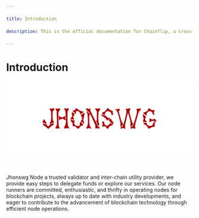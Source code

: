 ```yaml
---

title: Introduction

description: This is the official documentation for Chainflip, a cross-chain decentralised exchange, based on a proof-of-stake validator network, that uses highly efficient threshold signing schemes and a unique AMM design to offer users a maximally efficient and low friction method to trade digital assets in a totally decentralised system.

---
```


# Introduction 

![Welcome](/pages/Image/NewBanner.png)

<br />

Jhonswg Node a trusted validator and inter-chain utility provider, we provide easy steps to delegate funds or explore our services. Our node runners are committed, enthusiastic, and thrifty in operating nodes for blockchain projects, always up to date with industry developments, and eager to contribute to the advancement of blockchain technology through efficient node operations.